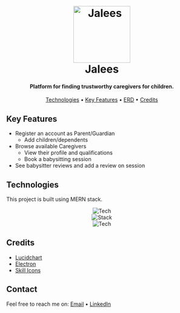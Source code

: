 <h1 align="center">
  <br>
  <img src="https://i.ibb.co/9WSFdvz/logo-01.png" alt="Jalees" width="150" />
  <br>
  Jalees
  <br>
</h1>

<h4 align="center">Platform for finding trustworthy caregivers for children.</h4>

<p align="center">
  <a href="#technologies">Technologies</a> •
  <a href="#key-features">Key Features</a> •
  <a href="#erd">ERD</a> •
  <!-- <a href="#how-to-use">How To Use</a> • -->
  <a href="#credits">Credits</a>
</p>

<!-- ![screenshot](url_here) -->

## Key Features

- Register an account as Parent/Guardian
  - Add children/dependents
- Browse available Caregivers
  - View their profile and qualifications
  - Book a babysitting session
- See babysitter reviews and add a review on session

## Technologies

This project is built using MERN stack.

<div align="center">

![Tech](https://skillicons.dev/icons?i=html,css,js) <br/>
![Stack](https://skillicons.dev/icons?i=mongo,express,react,nodejs) <br/>
![Tech](https://skillicons.dev/icons?i=vite,vscode,figma)

</div>

## Credits

- [Lucidchart](https://lucid.app/)
- [Electron](http://electron.atom.io/)
- [Skill Icons](https://skillicons.dev/)

## Contact

Feel free to reach me on: [Email](mailto:hasan@madhoob.com) • [LinkedIn](https://www.linkedin.com/in/madhoob/)
